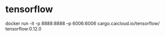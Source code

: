 # tensorflow

 docker run -it -p 8888:8888 –p 6006:6006 cargo.caicloud.io/tensorflow/ tensorflow:0.12.0

